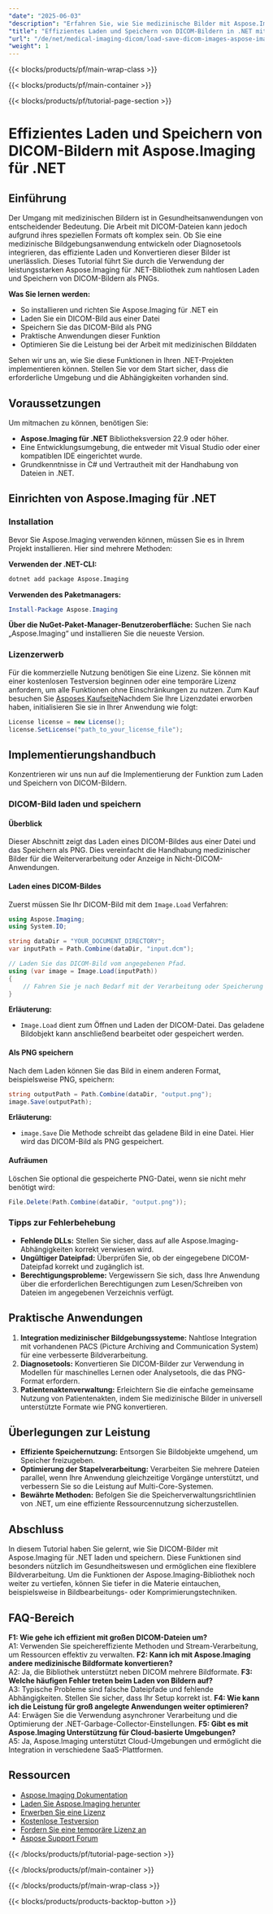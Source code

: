 ```yaml
---
"date": "2025-06-03"
"description": "Erfahren Sie, wie Sie medizinische Bilder mit Aspose.Imaging für .NET verarbeiten. Konvertieren Sie DICOM-Dateien mühelos in PNG."
"title": "Effizientes Laden und Speichern von DICOM-Bildern in .NET mit der Aspose.Imaging-Bibliothek"
"url": "/de/net/medical-imaging-dicom/load-save-dicom-images-aspose-imaging-net/"
"weight": 1
---
```


{{< blocks/products/pf/main-wrap-class >}}

{{< blocks/products/pf/main-container >}}

{{< blocks/products/pf/tutorial-page-section >}}
# Effizientes Laden und Speichern von DICOM-Bildern mit Aspose.Imaging für .NET

## Einführung
Der Umgang mit medizinischen Bildern ist in Gesundheitsanwendungen von entscheidender Bedeutung. Die Arbeit mit DICOM-Dateien kann jedoch aufgrund ihres speziellen Formats oft komplex sein. Ob Sie eine medizinische Bildgebungsanwendung entwickeln oder Diagnosetools integrieren, das effiziente Laden und Konvertieren dieser Bilder ist unerlässlich. Dieses Tutorial führt Sie durch die Verwendung der leistungsstarken Aspose.Imaging für .NET-Bibliothek zum nahtlosen Laden und Speichern von DICOM-Bildern als PNGs.

**Was Sie lernen werden:**
- So installieren und richten Sie Aspose.Imaging für .NET ein
- Laden Sie ein DICOM-Bild aus einer Datei
- Speichern Sie das DICOM-Bild als PNG
- Praktische Anwendungen dieser Funktion
- Optimieren Sie die Leistung bei der Arbeit mit medizinischen Bilddaten

Sehen wir uns an, wie Sie diese Funktionen in Ihren .NET-Projekten implementieren können. Stellen Sie vor dem Start sicher, dass die erforderliche Umgebung und die Abhängigkeiten vorhanden sind.

## Voraussetzungen
Um mitmachen zu können, benötigen Sie:
- **Aspose.Imaging für .NET** Bibliotheksversion 22.9 oder höher.
- Eine Entwicklungsumgebung, die entweder mit Visual Studio oder einer kompatiblen IDE eingerichtet wurde.
- Grundkenntnisse in C# und Vertrautheit mit der Handhabung von Dateien in .NET.

## Einrichten von Aspose.Imaging für .NET
### Installation
Bevor Sie Aspose.Imaging verwenden können, müssen Sie es in Ihrem Projekt installieren. Hier sind mehrere Methoden:

**Verwenden der .NET-CLI:**
```bash
dotnet add package Aspose.Imaging
```

**Verwenden des Paketmanagers:**
```powershell
Install-Package Aspose.Imaging
```

**Über die NuGet-Paket-Manager-Benutzeroberfläche:**
Suchen Sie nach „Aspose.Imaging“ und installieren Sie die neueste Version.

### Lizenzerwerb
Für die kommerzielle Nutzung benötigen Sie eine Lizenz. Sie können mit einer kostenlosen Testversion beginnen oder eine temporäre Lizenz anfordern, um alle Funktionen ohne Einschränkungen zu nutzen. Zum Kauf besuchen Sie [Asposes Kaufseite](https://purchase.aspose.com/buy)Nachdem Sie Ihre Lizenzdatei erworben haben, initialisieren Sie sie in Ihrer Anwendung wie folgt:

```csharp
License license = new License();
license.SetLicense("path_to_your_license_file");
```

## Implementierungshandbuch
Konzentrieren wir uns nun auf die Implementierung der Funktion zum Laden und Speichern von DICOM-Bildern.
### DICOM-Bild laden und speichern
#### Überblick
Dieser Abschnitt zeigt das Laden eines DICOM-Bildes aus einer Datei und das Speichern als PNG. Dies vereinfacht die Handhabung medizinischer Bilder für die Weiterverarbeitung oder Anzeige in Nicht-DICOM-Anwendungen.
#### Laden eines DICOM-Bildes
Zuerst müssen Sie Ihr DICOM-Bild mit dem `Image.Load` Verfahren:

```csharp
using Aspose.Imaging;
using System.IO;

string dataDir = "YOUR_DOCUMENT_DIRECTORY";
var inputPath = Path.Combine(dataDir, "input.dcm");

// Laden Sie das DICOM-Bild vom angegebenen Pfad.
using (var image = Image.Load(inputPath))
{
    // Fahren Sie je nach Bedarf mit der Verarbeitung oder Speicherung fort.
}
```
**Erläuterung:**  
- `Image.Load` dient zum Öffnen und Laden der DICOM-Datei. Das geladene Bildobjekt kann anschließend bearbeitet oder gespeichert werden.
#### Als PNG speichern
Nach dem Laden können Sie das Bild in einem anderen Format, beispielsweise PNG, speichern:

```csharp
string outputPath = Path.Combine(dataDir, "output.png");
image.Save(outputPath);
```
**Erläuterung:**  
- `image.Save` Die Methode schreibt das geladene Bild in eine Datei. Hier wird das DICOM-Bild als PNG gespeichert.
#### Aufräumen
Löschen Sie optional die gespeicherte PNG-Datei, wenn sie nicht mehr benötigt wird:

```csharp
File.Delete(Path.Combine(dataDir, "output.png"));
```
### Tipps zur Fehlerbehebung
- **Fehlende DLLs:** Stellen Sie sicher, dass auf alle Aspose.Imaging-Abhängigkeiten korrekt verwiesen wird.
- **Ungültiger Dateipfad:** Überprüfen Sie, ob der eingegebene DICOM-Dateipfad korrekt und zugänglich ist.
- **Berechtigungsprobleme:** Vergewissern Sie sich, dass Ihre Anwendung über die erforderlichen Berechtigungen zum Lesen/Schreiben von Dateien im angegebenen Verzeichnis verfügt.
## Praktische Anwendungen
1. **Integration medizinischer Bildgebungssysteme:** Nahtlose Integration mit vorhandenen PACS (Picture Archiving and Communication System) für eine verbesserte Bildverarbeitung.
2. **Diagnosetools:** Konvertieren Sie DICOM-Bilder zur Verwendung in Modellen für maschinelles Lernen oder Analysetools, die das PNG-Format erfordern.
3. **Patientenaktenverwaltung:** Erleichtern Sie die einfache gemeinsame Nutzung von Patientenakten, indem Sie medizinische Bilder in universell unterstützte Formate wie PNG konvertieren.
## Überlegungen zur Leistung
- **Effiziente Speichernutzung:** Entsorgen Sie Bildobjekte umgehend, um Speicher freizugeben.
- **Optimierung der Stapelverarbeitung:** Verarbeiten Sie mehrere Dateien parallel, wenn Ihre Anwendung gleichzeitige Vorgänge unterstützt, und verbessern Sie so die Leistung auf Multi-Core-Systemen.
- **Bewährte Methoden:** Befolgen Sie die Speicherverwaltungsrichtlinien von .NET, um eine effiziente Ressourcennutzung sicherzustellen.
## Abschluss
In diesem Tutorial haben Sie gelernt, wie Sie DICOM-Bilder mit Aspose.Imaging für .NET laden und speichern. Diese Funktionen sind besonders nützlich im Gesundheitswesen und ermöglichen eine flexiblere Bildverarbeitung.
Um die Funktionen der Aspose.Imaging-Bibliothek noch weiter zu vertiefen, können Sie tiefer in die Materie eintauchen, beispielsweise in Bildbearbeitungs- oder Komprimierungstechniken.
## FAQ-Bereich
**F1: Wie gehe ich effizient mit großen DICOM-Dateien um?**  
A1: Verwenden Sie speichereffiziente Methoden und Stream-Verarbeitung, um Ressourcen effektiv zu verwalten.
**F2: Kann ich mit Aspose.Imaging andere medizinische Bildformate konvertieren?**  
A2: Ja, die Bibliothek unterstützt neben DICOM mehrere Bildformate.
**F3: Welche häufigen Fehler treten beim Laden von Bildern auf?**  
A3: Typische Probleme sind falsche Dateipfade und fehlende Abhängigkeiten. Stellen Sie sicher, dass Ihr Setup korrekt ist.
**F4: Wie kann ich die Leistung für groß angelegte Anwendungen weiter optimieren?**  
A4: Erwägen Sie die Verwendung asynchroner Verarbeitung und die Optimierung der .NET-Garbage-Collector-Einstellungen.
**F5: Gibt es mit Aspose.Imaging Unterstützung für Cloud-basierte Umgebungen?**  
A5: Ja, Aspose.Imaging unterstützt Cloud-Umgebungen und ermöglicht die Integration in verschiedene SaaS-Plattformen.
## Ressourcen
- [Aspose.Imaging Dokumentation](https://reference.aspose.com/imaging/net/)
- [Laden Sie Aspose.Imaging herunter](https://releases.aspose.com/imaging/net/)
- [Erwerben Sie eine Lizenz](https://purchase.aspose.com/buy)
- [Kostenlose Testversion](https://releases.aspose.com/imaging/net/)
- [Fordern Sie eine temporäre Lizenz an](https://purchase.aspose.com/temporary-license/)
- [Aspose Support Forum](https://forum.aspose.com/c/imaging/10)

{{< /blocks/products/pf/tutorial-page-section >}}

{{< /blocks/products/pf/main-container >}}

{{< /blocks/products/pf/main-wrap-class >}}

{{< blocks/products/products-backtop-button >}}